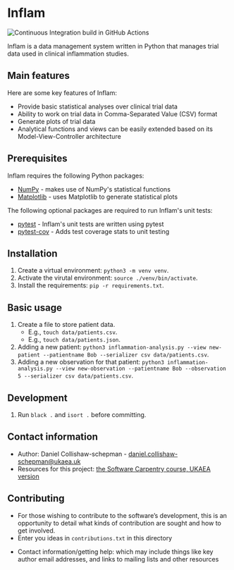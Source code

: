 # Inflam

![Continuous Integration build in GitHub Actions](https://github.com/DanielCollishawSchepman/python-intermediate-inflammation/workflows/CI/badge.svg?branch=main)

Inflam is a data management system written in Python that manages trial data used in clinical inflammation studies.

## Main features

Here are some key features of Inflam:

- Provide basic statistical analyses over clinical trial data
- Ability to work on trial data in Comma-Separated Value (CSV) format
- Generate plots of trial data
- Analytical functions and views can be easily extended based on its Model-View-Controller architecture

## Prerequisites

Inflam requires the following Python packages:

- [NumPy](https://www.numpy.org/) - makes use of NumPy's statistical functions
- [Matplotlib](https://matplotlib.org/stable/index.html) - uses Matplotlib to generate statistical plots

The following optional packages are required to run Inflam's unit tests:

- [pytest](https://docs.pytest.org/en/stable/) - Inflam's unit tests are written using pytest
- [pytest-cov](https://pypi.org/project/pytest-cov/) - Adds test coverage stats to unit testing

## Installation

1. Create a virtual environment: `python3 -m venv venv`.
2. Activate the virutal environment: `source ./venv/bin/activate`.
3. Install the requirements: `pip -r requirements.txt`.

## Basic usage

1. Create a file to store patient data.
    - E.g., `touch data/patients.csv`.
    - E.g., `touch data/patients.json`.
2. Adding a new patient: `python3 inflammation-analysis.py --view new-patient --patientname Bob --serializer csv data/patients.csv`.
3. Adding a new observation for that patient: `python3 inflammation-analysis.py --view new-observation --patientname Bob --observation 5 --serializer csv data/patients.csv`.

## Development

1. Run `black .` and `isort .` before committing.

## Contact information
* Author: Daniel Collishaw-schepman - daniel.collishaw-schepman@ukaea.uk
* Resources for this project: [the Software Carpentry course, UKAEA version](https://codimd.carpentries.org/ukaea-int-soft-dev-20221103#Intermediate-Research-Software-Development-in-Python)

## Contributing
* For those wishing to contribute to the software’s development, this is an opportunity to detail what kinds of contribution are sought and how to get involved.
* Enter you ideas in `contributions.txt` in this directory
- Contact information/getting help: which may include things like key author email addresses, and links to mailing lists and other resources